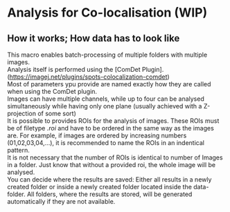 # Analysis for Co-localisation (WIP)
## How it works; How data has to look like
This macro enables batch-processing of multiple folders with multiple images.\
Analysis itself is performed using the [ComDet Plugin]. (https://imagej.net/plugins/spots-colocalization-comdet)\
Most of parameters ypu provide are named exactly how they are called when using the ComDet plugin.\
Images can have multiple channels, while up to four can be analysed simultaneously while having only one plane (usually achieved with a Z-projection of some sort)\
It is possible to provides ROIs for the analysis of images. These ROIs must be of filetype *.roi* and have to be ordered in the same way as the images are. For example, if images are ordered by increasing numbers (01,02,03,04,...), it is recommended to name the ROIs in an indentical pattern.\
It is not necessary that the number of ROIs is identical to number of Images in a folder. Just know that without a provided roi, the whole image will be analysed.\
You can decide where the results are saved: Either all results in a newly created folder or inside a newly created folder located inside the data-folder. All folders, where the results are stored, will be generated automatically if they are not available.
